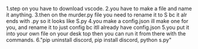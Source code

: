 1.step on you have to download vscode.
2.you have to make a file and name it anything.
3.then on the murder.py file you need to rename it to S bc it alr ends with .py so it looks like S.py
4.you make a config.json ill make one for you, and rename it to just config bc itll already have config.json
5.you put it into your own file on your desk top then you can run it from there with the commands.
6."pip uninstall discord, pip install discord, python s.py"
